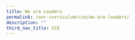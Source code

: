 ```yaml
---
title: We are Leaders
permalink: /our-curriculum/cce/we-are-leaders/
description: ""
third_nav_title: CCE
---
```

